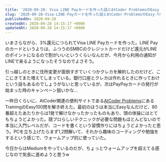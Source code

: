 ```yaml
---
title: '2020-09-28: Visa LINE Payカードを作った話とAtCoder ProblemsのEasy Trainingを完走した話'
slug: '2020-09-28-Visa-LINE-Payカードを作った話とAtCoder-ProblemsのEasy-Trainingを完走した話'
publishedOn: 2020-09-28
createdAt: 2020-09-28 14:15:17 +0900
updatedAt: 2020-09-28 14:15:17 +0900
---
```

いまさらながら、3%還元につられてVisa LINE Payカードを作った。LINE Payのカードというよりは、ふつうのSMBCのクレジットカードだけど還元がLINEのポイントになるので割がいいというくらいなんだが、今月から利用の通知がLINEで来るようになったそうなのでよさそう。

引っ越しのときに住所変更が面倒すぎていくつかクレカを解約したのだけど、ここにきてまた増えてしまっている。銀行口座とクレカは作れるときに作っておけという話もあるのでしょうがないと思っているが、次はPayPayカードの発行が始まった時のキャンペーン狙いかな…

一昨日くらいに、AtCoder関連の便利サイトである[AtCoder Problems](https://kenkoooo.com/atcoder/)にあるTrainingのEasy100問を解き終えた。最初のほうは本当にEasyなんだけど、80番超えたあたりからは1発で解けなかったかったものもあり、頭の体操にはとてもちょうどよかった。競プロらしいテクニックが必要な問題もほとんどないので本当に入門レベルだが、コードを書くという習慣作りにはちょうどよかったと思う。PCを立ち上げたらまず1,2問解いて、それから趣味のコーディングや勉強をするという感じで、ウォームアップ的に使っていた。

今日からはMediumをやっているのだが、ちょっとウォームアップを超えてる感じなので気長に進めようと思うw

